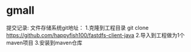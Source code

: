 # gmall


提交记录:
文件存储系统git地址：
1.克隆到工程目录
git clone https://github.com/happyfish100/fastdfs-client-java
2.导入到工程做为1个maven项目
3.安装到maven仓库






